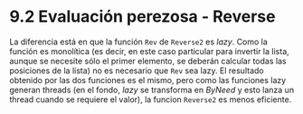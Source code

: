 # 9.2 Evaluación perezosa - Reverse

La diferencia está en que la función `Rev` de `Reverse2` es _lazy_. Como la función es monolítica (es decir, en este caso particular para invertir la lista, aunque se necesite sólo el primer elemento, se deberán calcular todas las posiciones de la lista) no es necesario que `Rev` sea lazy. El resultado obtenido por las dos funciones es el mismo, pero como las funciones lazy generan threads (en el fondo, _lazy_ se transforma en _ByNeed_ y esto lanza un thread cuando se requiere el valor), la funcion `Reverse2` es menos eficiente.

